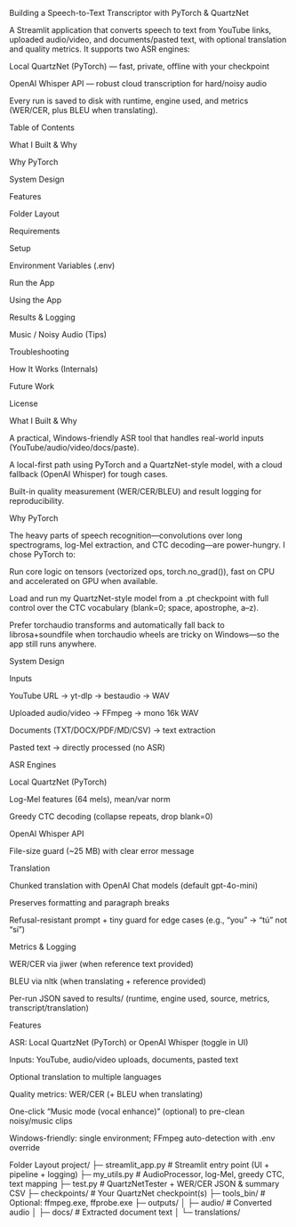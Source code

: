 Building a Speech-to-Text Transcriptor with PyTorch & QuartzNet


A Streamlit application that converts speech to text from YouTube links, uploaded audio/video, and documents/pasted text, with optional translation and quality metrics. It supports two ASR engines:

Local QuartzNet (PyTorch) — fast, private, offline with your checkpoint

OpenAI Whisper API — robust cloud transcription for hard/noisy audio

Every run is saved to disk with runtime, engine used, and metrics (WER/CER, plus BLEU when translating).

Table of Contents

What I Built & Why

Why PyTorch

System Design

Features

Folder Layout

Requirements

Setup

Environment Variables (.env)

Run the App

Using the App

Results & Logging

Music / Noisy Audio (Tips)

Troubleshooting

How It Works (Internals)

Future Work

License

What I Built & Why

A practical, Windows-friendly ASR tool that handles real-world inputs (YouTube/audio/video/docs/paste).

A local-first path using PyTorch and a QuartzNet-style model, with a cloud fallback (OpenAI Whisper) for tough cases.

Built-in quality measurement (WER/CER/BLEU) and result logging for reproducibility.

Why PyTorch

The heavy parts of speech recognition—convolutions over long spectrograms, log-Mel extraction, and CTC decoding—are power-hungry. I chose PyTorch to:

Run core logic on tensors (vectorized ops, torch.no_grad()), fast on CPU and accelerated on GPU when available.

Load and run my QuartzNet-style model from a .pt checkpoint with full control over the CTC vocabulary (blank=0; space, apostrophe, a–z).

Prefer torchaudio transforms and automatically fall back to librosa+soundfile when torchaudio wheels are tricky on Windows—so the app still runs anywhere.

System Design

Inputs

YouTube URL → yt-dlp → bestaudio → WAV

Uploaded audio/video → FFmpeg → mono 16k WAV

Documents (TXT/DOCX/PDF/MD/CSV) → text extraction

Pasted text → directly processed (no ASR)

ASR Engines

Local QuartzNet (PyTorch)

Log-Mel features (64 mels), mean/var norm

Greedy CTC decoding (collapse repeats, drop blank=0)

OpenAI Whisper API

File-size guard (~25 MB) with clear error message

Translation

Chunked translation with OpenAI Chat models (default gpt-4o-mini)

Preserves formatting and paragraph breaks

Refusal-resistant prompt + tiny guard for edge cases (e.g., “you” → “tú” not “sí”)

Metrics & Logging

WER/CER via jiwer (when reference text provided)

BLEU via nltk (when translating + reference provided)

Per-run JSON saved to results/ (runtime, engine used, source, metrics, transcript/translation)

Features

ASR: Local QuartzNet (PyTorch) or OpenAI Whisper (toggle in UI)

Inputs: YouTube, audio/video uploads, documents, pasted text

Optional translation to multiple languages

Quality metrics: WER/CER (+ BLEU when translating)

One-click “Music mode (vocal enhance)” (optional) to pre-clean noisy/music clips

Windows-friendly: single environment; FFmpeg auto-detection with .env override

Folder Layout
project/
├─ streamlit_app.py                 # Streamlit entry point (UI + pipeline + logging)
├─ my_utils.py                      # AudioProcessor, log-Mel, greedy CTC, text mapping
├─ test.py                          # QuartzNetTester + WER/CER JSON & summary CSV
├─ checkpoints/                     # Your QuartzNet checkpoint(s)
├─ tools_bin/                       # Optional: ffmpeg.exe, ffprobe.exe
├─ outputs/
│  ├─ audio/                        # Converted audio
│  ├─ docs/                         # Extracted document text
│  └─ translations/<title>/         # source.txt, translated_<lang>.txt
├─ results/                         # Per-run JSON logs (runtime + engine + metrics)
├─ requirements.txt
└─ .env

Requirements

Python 3.9+

FFmpeg + FFprobe available on PATH (or referenced in .env)

One virtual environment (recommended)

The app uses torchaudio if available, otherwise librosa+soundfile automatically.

Setup
Windows (PowerShell)
# 1) Open PowerShell in your project folder
cd "C:\Users\<you>\Desktop\captone final"

# 2) Create & activate a virtual environment
python -m venv speechenv
.\speechenv\Scripts\Activate.ps1

# 3) Upgrade pip (optional)
python -m pip install --upgrade pip

# 4) Install dependencies
pip install -r requirements.txt

macOS / Linux
cd /path/to/project
python3 -m venv speechenv
source ./speechenv/bin/activate
python -m pip install --upgrade pip
pip install -r requirements.txt

Environment Variables (.env)

Create a .env file in the project root:

# If ffmpeg/ffprobe are not on PATH, point to your local copies (Windows example):
FFMPEG_BIN="C:\Users\<you>\Desktop\captone final\tools_bin\ffmpeg.exe"
FFPROBE_BIN="C:\Users\<you>\Desktop\captone final\tools_bin\ffprobe.exe"

# Local QuartzNet checkpoint (update to your file)
QUARTZNET_CHECKPOINT=checkpoints\quartznet_best.pt

# OpenAI (for Whisper + translation)
OPENAI_API_KEY=sk-xxxxxxxxxxxxxxxxxxxxxxxx
# Optional: override translation model
OPENAI_TRANSLATE_MODEL=gpt-4o-mini

Run the App
# Windows
.\speechenv\Scripts\Activate.ps1
streamlit run streamlit_app.py

# macOS/Linux
source ./speechenv/bin/activate
streamlit run streamlit_app.py


Open the local URL shown in the terminal (e.g., http://localhost:8511).

Using the App

Choose an Engine

Local QuartzNet → enter/confirm checkpoint path

OpenAI Whisper → ensure OPENAI_API_KEY is set

Provide Input

YouTube URL, upload audio/video, upload document, or paste text

(Optional) Reference Text

Paste ground truth to compute WER/CER (and BLEU if translating)

(Optional) Translate

Check “Translate the text”, pick a target language

Click Run Pipeline.
Results and logs are written automatically (see below).

Results & Logging

Per run JSON in results/run_YYYYMMDD_HHMMSS.json:

timestamp, runtime_seconds, model_used (Whisper / Local QuartzNet / NeMo QuartzNet / N/A)

source (youtube_url / uploaded_file / document / pasted_text)

audio_path (if any), transcript, translation, reference_text

metrics = {WER, CER, WER_norm, CER_norm, BLEU} (metrics present only if a reference is provided)

Translations in outputs/translations/<title>/:

source.txt

translated_<language>.txt

Testing script outputs (test.py):

Per-item WER JSON in outputs/eval/

Summary CSV with metrics

Music / Noisy Audio (Tips)

ASR struggles with songs (vocals under instruments/reverb). Three options:

1) In-app “Music mode (vocal enhance)” (optional)

Pre-cleans audio (HPF/LPF + denoise + normalize) before ASR. Toggle in the UI.

2) Quick FFmpeg cleanup (manual)
ffmpeg -y -i "song.mp3" `
  -af "highpass=f=120,lowpass=f=4000,afftdn=nf=-20,dynaudnorm" `
  -ac 1 -ar 16000 "clean_song.wav"

3) Separate vocals first (best quality) with Demucs
pip install -U demucs
demucs -n htdemucs -o ".\outputs\demucs" "song.mp3"
ffmpeg -y -i ".\outputs\demucs\htdemucs\song\vocals.wav" `
  -af "highpass=f=120,lowpass=f=4500,afftdn=nf=-15,dynaudnorm" `
  -ac 1 -ar 16000 ".\outputs\demucs\htdemucs\song\vocals_clean16k.wav"


Use the cleaned/isolated vocals WAV in the app.

Troubleshooting

FFmpeg not found / failed
Add FFMPEG_BIN / FFPROBE_BIN in .env or install to PATH. Use the UI’s Check ffmpeg -version to verify.

Whisper “audio too large”
The app checks the ~25 MB API cap and shows a friendly error. Trim the clip or downsample with FFmpeg.

QuartzNet checkpoint mismatch
Ensure your model uses the 29-symbol CTC vocab (blank=0; space, apostrophe, a–z) and compatible feature settings (16 kHz, 64 mels).

torchaudio install issues (Windows)
The app automatically falls back to librosa+soundfile. No action needed.

Dropped PDFs into media uploader
The app restricts types and auto-routes docs to text extraction, but if you see FFmpeg parse errors, use the Document uploader.

How It Works (Internals)

Feature extraction: 16 kHz mono → log-Mel (64 mels, Slaney/HTK) → per-feature mean/var norm

ASR model: QuartzNet-style conv net (CTC).

Decoding: Greedy CTC (collapse repeats, drop blank).

Evaluation: jiwer (WER/CER) and nltk BLEU.

I/O: FFmpeg converts anything to WAV; yt-dlp fetches bestaudio for YouTube.

Logging: structured JSON per run, CSV summaries from test.py.

Future Work

VAD segmentation + batch decoding for long videos

Beam search CTC with LM fusion

CUDA wheels & Demucs GPU path for faster music handling

More translation controls (formal/informal switch, glossary)

License

Personal/educational use. Adapt as needed for course/capstone submission.
